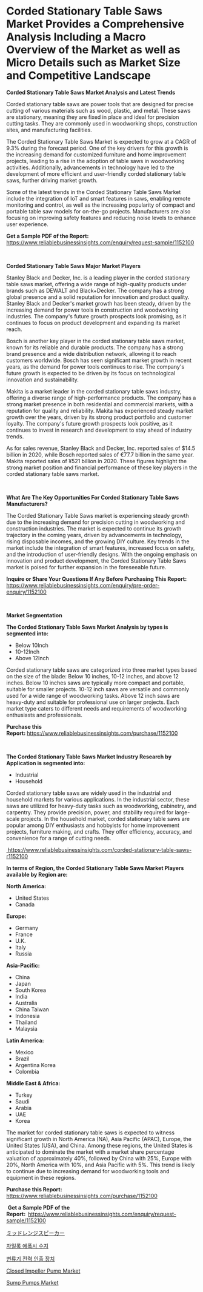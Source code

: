 <p><h1>Corded Stationary Table Saws Market Provides a Comprehensive Analysis Including a Macro Overview of the Market as well as Micro Details such as Market Size and Competitive Landscape</h1></p><p><strong>Corded Stationary Table Saws Market Analysis and Latest Trends</strong></p>
<p><p>Corded stationary table saws are power tools that are designed for precise cutting of various materials such as wood, plastic, and metal. These saws are stationary, meaning they are fixed in place and ideal for precision cutting tasks. They are commonly used in woodworking shops, construction sites, and manufacturing facilities.</p><p>The Corded Stationary Table Saws Market is expected to grow at a CAGR of 9.3% during the forecast period. One of the key drivers for this growth is the increasing demand for customized furniture and home improvement projects, leading to a rise in the adoption of table saws in woodworking activities. Additionally, advancements in technology have led to the development of more efficient and user-friendly corded stationary table saws, further driving market growth.</p><p>Some of the latest trends in the Corded Stationary Table Saws Market include the integration of IoT and smart features in saws, enabling remote monitoring and control, as well as the increasing popularity of compact and portable table saw models for on-the-go projects. Manufacturers are also focusing on improving safety features and reducing noise levels to enhance user experience.</p></p>
<p><strong>Get a Sample PDF of the Report:&nbsp;</strong> <a href="https://www.reliablebusinessinsights.com/enquiry/request-sample/1152100">https://www.reliablebusinessinsights.com/enquiry/request-sample/1152100</a></p>
<p>&nbsp;</p>
<p><strong>Corded Stationary Table Saws Major Market Players</strong></p>
<p><p>Stanley Black and Decker, Inc. is a leading player in the corded stationary table saws market, offering a wide range of high-quality products under brands such as DEWALT and Black+Decker. The company has a strong global presence and a solid reputation for innovation and product quality. Stanley Black and Decker's market growth has been steady, driven by the increasing demand for power tools in construction and woodworking industries. The company's future growth prospects look promising, as it continues to focus on product development and expanding its market reach.</p><p>Bosch is another key player in the corded stationary table saws market, known for its reliable and durable products. The company has a strong brand presence and a wide distribution network, allowing it to reach customers worldwide. Bosch has seen significant market growth in recent years, as the demand for power tools continues to rise. The company's future growth is expected to be driven by its focus on technological innovation and sustainability.</p><p>Makita is a market leader in the corded stationary table saws industry, offering a diverse range of high-performance products. The company has a strong market presence in both residential and commercial markets, with a reputation for quality and reliability. Makita has experienced steady market growth over the years, driven by its strong product portfolio and customer loyalty. The company's future growth prospects look positive, as it continues to invest in research and development to stay ahead of industry trends.</p><p>As for sales revenue, Stanley Black and Decker, Inc. reported sales of $14.5 billion in 2020, while Bosch reported sales of €77.7 billion in the same year. Makita reported sales of ¥521 billion in 2020. These figures highlight the strong market position and financial performance of these key players in the corded stationary table saws market.</p></p>
<p>&nbsp;</p>
<p><strong>What Are The Key Opportunities For Corded Stationary Table Saws Manufacturers?</strong></p>
<p><p>The Corded Stationary Table Saws market is experiencing steady growth due to the increasing demand for precision cutting in woodworking and construction industries. The market is expected to continue its growth trajectory in the coming years, driven by advancements in technology, rising disposable incomes, and the growing DIY culture. Key trends in the market include the integration of smart features, increased focus on safety, and the introduction of user-friendly designs. With the ongoing emphasis on innovation and product development, the Corded Stationary Table Saws market is poised for further expansion in the foreseeable future.</p></p>
<p><strong>Inquire or Share Your Questions If Any Before Purchasing This Report:</strong> <a href="https://www.reliablebusinessinsights.com/enquiry/pre-order-enquiry/1152100">https://www.reliablebusinessinsights.com/enquiry/pre-order-enquiry/1152100</a></p>
<p>&nbsp;</p>
<p><strong>Market Segmentation</strong></p>
<p><strong>The Corded Stationary Table Saws Market Analysis by types is segmented into:</strong></p>
<p><ul><li>Below 10Inch</li><li>10-12Inch</li><li>Above 12Inch</li></ul></p>
<p><p>Corded stationary table saws are categorized into three market types based on the size of the blade: Below 10 inches, 10-12 inches, and above 12 inches. Below 10 inches saws are typically more compact and portable, suitable for smaller projects. 10-12 inch saws are versatile and commonly used for a wide range of woodworking tasks. Above 12 inch saws are heavy-duty and suitable for professional use on larger projects. Each market type caters to different needs and requirements of woodworking enthusiasts and professionals.</p></p>
<p><strong>Purchase this Report:&nbsp;</strong><a href="https://www.reliablebusinessinsights.com/purchase/1152100">https://www.reliablebusinessinsights.com/purchase/1152100</a></p>
<p>&nbsp;</p>
<p><strong>The Corded Stationary Table Saws Market Industry Research by Application is segmented into:</strong></p>
<p><ul><li>Industrial</li><li>Household</li></ul></p>
<p><p>Corded stationary table saws are widely used in the industrial and household markets for various applications. In the industrial sector, these saws are utilized for heavy-duty tasks such as woodworking, cabinetry, and carpentry. They provide precision, power, and stability required for large-scale projects. In the household market, corded stationary table saws are popular among DIY enthusiasts and hobbyists for home improvement projects, furniture making, and crafts. They offer efficiency, accuracy, and convenience for a range of cutting needs.</p></p>
<p><a href="https://www.reliablebusinessinsights.com/corded-stationary-table-saws-r1152100">&nbsp;https://www.reliablebusinessinsights.com/corded-stationary-table-saws-r1152100</a></p>
<p><strong>In terms of Region, the Corded Stationary Table Saws Market Players available by Region are:</strong></p>
<p>
    <p> <strong> North America: </strong>
        <ul>
            <li>United States</li>
            <li>Canada</li>
        </ul>
        </p> 
    <p> <strong> Europe: </strong>
        <ul>
            <li>Germany</li>
            <li>France</li>
            <li>U.K.</li>
            <li>Italy</li>
            <li>Russia</li>
        </ul>
        </p> 
    <p> <strong> Asia-Pacific: </strong>
        <ul>
            <li>China</li>
            <li>Japan</li>
            <li>South Korea</li>
            <li>India</li>
            <li>Australia</li>
            <li>China Taiwan</li>
            <li>Indonesia</li>
            <li>Thailand</li>
            <li>Malaysia</li>
        </ul>
        </p> 
    <p> <strong> Latin America: </strong>
        <ul>
            <li>Mexico</li>
            <li>Brazil</li>
            <li>Argentina Korea</li>
            <li>Colombia</li>
        </ul>
        </p> 
    <p> <strong> Middle East & Africa: </strong>
        <ul>
            <li>Turkey</li>
            <li>Saudi</li>
            <li>Arabia</li>
            <li>UAE</li>
            <li>Korea</li>
        </ul>
    </p>
    </p>
<p><p>The market for corded stationary table saws is expected to witness significant growth in North America (NA), Asia Pacific (APAC), Europe, the United States (USA), and China. Among these regions, the United States is anticipated to dominate the market with a market share percentage valuation of approximately 40%, followed by China with 25%, Europe with 20%, North America with 10%, and Asia Pacific with 5%. This trend is likely to continue due to increasing demand for woodworking tools and equipment in these regions.</p></p>
<p><strong>Purchase this Report: </strong><a href="https://www.reliablebusinessinsights.com/purchase/1152100">https://www.reliablebusinessinsights.com/purchase/1152100</a></p>
<p>&nbsp;<strong>Get a Sample PDF of the Report:&nbsp;&nbsp;</strong><a href="https://www.reliablebusinessinsights.com/enquiry/request-sample/1152100">https://www.reliablebusinessinsights.com/enquiry/request-sample/1152100</a></p>
<p><strong></strong></p>
<p><p><a href="https://github.com/CarlieShields/Market-Research-Report-List-1/blob/main/1419441163957.md">ミッドレンジスピーカー</a></p><p><a href="https://github.com/vanessagrant665567/Market-Research-Report-List-1/blob/main/1537636176615.md">자일록 에폭시 수지</a></p><p><a href="https://github.com/rrmadityapu/Market-Research-Report-List-1/blob/main/5015273176616.md">변류기 전력 인출 장치</a></p><p><a href="https://github.com/jaidynmorantestelletmjzya/Market-Research-Report-List-3/blob/main/closed-impeller-pump-market.md">Closed Impeller Pump Market</a></p><p><a href="https://github.com/ruddyyedelwadw/Market-Research-Report-List-3/blob/main/sump-pumps-market.md">Sump Pumps Market</a></p></p>